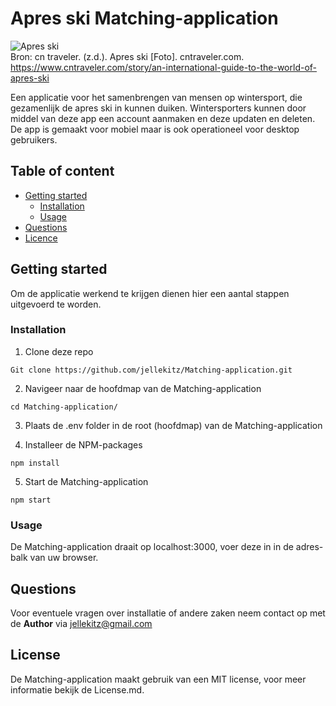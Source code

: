 # Apres ski Matching-application

![Apres ski](https://user-images.githubusercontent.com/15923433/107362901-aeeac100-6ad9-11eb-9e5b-a44d2ba61b38.jpg "Apres ski")<br>
Bron: cn traveler. (z.d.). Apres ski [Foto]. cntraveler.com. https://www.cntraveler.com/story/an-international-guide-to-the-world-of-apres-ski<br>

Een applicatie voor het samenbrengen van mensen op wintersport, die gezamenlijk de apres ski in kunnen duiken. Wintersporters kunnen door middel van deze app een account aanmaken en deze updaten en deleten. De app is gemaakt voor mobiel maar is ook operationeel voor desktop gebruikers.

## Table of content

- [Getting started](#getting-started)
  - [Installation](#installation)
  - [Usage](#usage)
- [Questions](#questions)
- [Licence](#license)

## Getting started

Om de applicatie werkend te krijgen dienen hier een aantal stappen uitgevoerd te worden.

### Installation

1. Clone deze repo

```Git clone https://github.com/jellekitz/Matching-application.git```

2. Navigeer naar de hoofdmap van de Matching-application

```cd Matching-application/```

3. Plaats de .env folder in de root (hoofdmap) van de Matching-application


4. Installeer de NPM-packages

```npm install```

5. Start de Matching-application

```npm start```

### Usage

De Matching-application draait op localhost:3000, voer deze in in de adres-balk van uw browser.

## Questions

Voor eventuele vragen over installatie of andere zaken neem contact op met de **Author** via jellekitz@gmail.com

## License

De Matching-application maakt gebruik van een MIT license, voor meer informatie bekijk de License.md.
